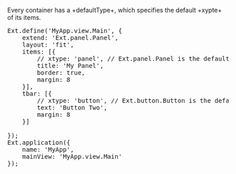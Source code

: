 Every container has a +defaultType+, which specifies the default +xypte+ 
of its items. 

<pre class="runnable">
Ext.define('MyApp.view.Main', {
    extend: 'Ext.panel.Panel',
    layout: 'fit',
    items: [{ 
        // xtype: 'panel', // Ext.panel.Panel is the default for panels
        title: 'My Panel',
        border: true,
        margin: 8
    }],
    tbar: [{
        // xtype: 'button', // Ext.button.Button is the default for toolbars
        text: 'Button Two',
        margin: 8
    }]

});
Ext.application({
    name: 'MyApp',
    mainView: 'MyApp.view.Main'
});</pre>